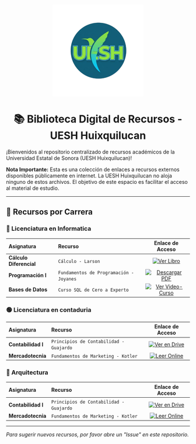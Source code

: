 <div align="center">
  
  <img src="https://github.com/Guttic/bibloteca-digital-uesh-huixquilucan/blob/main/logo-uesh.png?raw=true" alt="Logo UESH Huixquilucan" width="250">
  <br>
  <h1>📚 Biblioteca Digital de Recursos - UESH Huixquilucan</h1>
</div>

¡Bienvenidos al repositorio centralizado de recursos académicos de la Universidad Estatal de Sonora (UESH Huixquilucan)!

**Nota Importante:** Esta es una colección de enlaces a recursos externos disponibles públicamente en internet. La UESH Huixquilucan no aloja ninguno de estos archivos. El objetivo de este espacio es facilitar el acceso al material de estudio.

---

## 📖 Recursos por Carrera

### 🔵 Licenciatura en Informatica

| Asignatura | Recurso | Enlace de Acceso |
| :--- | :--- | :---: |
| **Cálculo Diferencial** | `Cálculo - Larson` | [![Ver Libro](https://img.shields.io/badge/Leer-Online-blue?style=for-the-badge&logo=read-the-docs)](ENLACE_AL_RECURSO_1) |
| **Programación I** | `Fundamentos de Programación - Joyanes` | [![Descargar PDF](https://img.shields.io/badge/Descargar-PDF-red?style=for-the-badge&logo=adobeacrobatreader)](ENLACE_AL_RECURSO_2) |
| **Bases de Datos** | `Curso SQL de Cero a Experto` | [![Ver Video-Curso](https://img.shields.io/badge/Ver_en-YouTube-FF0000?style=for-the-badge&logo=youtube)](ENLACE_AL_RECURSO_3) |

### 🟢 Licenciatura en contaduria

| Asignatura | Recurso | Enlace de Acceso |
| :--- | :--- | :---: |
| **Contabilidad I** | `Principios de Contabilidad - Guajardo` | [![Ver en Drive](https://img.shields.io/badge/Ver_en-Drive-green?style=for-the-badge&logo=googledrive)](ENLACE_AL_RECURSO_4) |
| **Mercadotecnia** | `Fundamentos de Marketing - Kotler` | [![Leer Online](https://img.shields.io/badge/Leer-Online-blue?style=for-the-badge&logo=read-the-docs)](ENLACE_AL_RECURSO_5) |

### 🔴​ Arquitectura

| Asignatura | Recurso | Enlace de Acceso |
| :--- | :--- | :---: |
| **Contabilidad I** | `Principios de Contabilidad - Guajardo` | [![Ver en Drive](https://img.shields.io/badge/Ver_en-Drive-green?style=for-the-badge&logo=googledrive)](ENLACE_AL_RECURSO_4) |
| **Mercadotecnia** | `Fundamentos de Marketing - Kotler` | [![Leer Online](https://img.shields.io/badge/Leer-Online-blue?style=for-the-badge&logo=read-the-docs)](ENLACE_AL_RECURSO_5) |

---
*Para sugerir nuevos recursos, por favor abre un "Issue" en este repositorio.*

